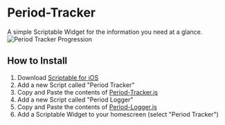 # Period-Tracker
A simple Scriptable Widget for the information you need at a glance.
![Period Tracker Progression](https://user-images.githubusercontent.com/772799/215680314-e57cda7f-de7e-473c-9c16-0e4f138cd55e.png)

## How to Install
1. Download [Scriptable for iOS](https://apps.apple.com/us/app/scriptable/id1405459188)
2. Add a new Script called "Period Tracker"
3. Copy and Paste the contents of [Period-Tracker.js](https://raw.githubusercontent.com/jbobrow/Period-Tracker/main/Period-Tracker.js)
4. Add a new Script called "Period Logger"
5. Copy and Paste the contents of [Period-Logger.js](https://raw.githubusercontent.com/jbobrow/Period-Tracker/main/Period-Logger.js)
6. Add a Scriptable Widget to your homescreen (select "Period Tracker")
